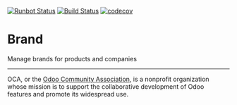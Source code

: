 [![Runbot Status](https://runbot.odoo-community.org/runbot/badge/flat/284/13.0.svg)](https://runbot.odoo-community.org/runbot/repo/github-com-oca-brand-284)
[![Build Status](https://travis-ci.com/OCA/brand.svg?branch=13.0)](https://travis-ci.com/OCA/brand)
[![codecov](https://codecov.io/gh/OCA/brand/branch/13.0/graph/badge.svg)](https://codecov.io/gh/OCA/brand)

# Brand

Manage brands for products and companies

----

OCA, or the [Odoo Community Association](http://odoo-community.org/), is a nonprofit organization whose
mission is to support the collaborative development of Odoo features and
promote its widespread use.
